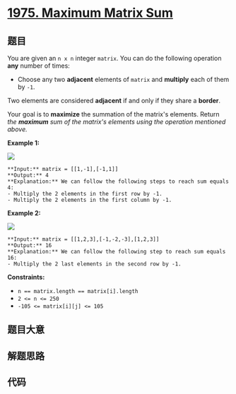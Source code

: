 # [1975. Maximum Matrix Sum](https://leetcode.com/problems/maximum-matrix-sum)

## 题目

You are given an `n x n` integer `matrix`. You can do the following operation
**any** number of times:

  * Choose any two **adjacent** elements of `matrix` and **multiply** each of them by `-1`.

Two elements are considered **adjacent** if and only if they share a
**border**.

Your goal is to **maximize** the summation of the matrix's elements. Return
_the **maximum** sum of the matrix's elements using the operation mentioned
above._



**Example 1:**

![](https://assets.leetcode.com/uploads/2021/07/16/pc79-q2ex1.png)

    
    
    **Input:** matrix = [[1,-1],[-1,1]]
    **Output:** 4
    **Explanation:** We can follow the following steps to reach sum equals 4:
    - Multiply the 2 elements in the first row by -1.
    - Multiply the 2 elements in the first column by -1.
    

**Example 2:**

![](https://assets.leetcode.com/uploads/2021/07/16/pc79-q2ex2.png)

    
    
    **Input:** matrix = [[1,2,3],[-1,-2,-3],[1,2,3]]
    **Output:** 16
    **Explanation:** We can follow the following step to reach sum equals 16:
    - Multiply the 2 last elements in the second row by -1.
    



**Constraints:**

  * `n == matrix.length == matrix[i].length`
  * `2 <= n <= 250`
  * `-105 <= matrix[i][j] <= 105`


## 题目大意

## 解题思路

## 代码

```javascript

```
